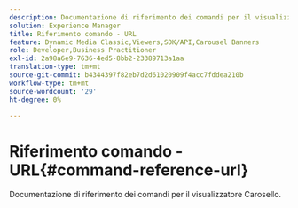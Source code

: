 ```yaml
---
description: Documentazione di riferimento dei comandi per il visualizzatore Carosello.
solution: Experience Manager
title: Riferimento comando - URL
feature: Dynamic Media Classic,Viewers,SDK/API,Carousel Banners
role: Developer,Business Practitioner
exl-id: 2a98a6e9-7636-4ed5-8bb2-23389713a1aa
translation-type: tm+mt
source-git-commit: b4344397f82eb7d2d61020909f4acc7fddea210b
workflow-type: tm+mt
source-wordcount: '29'
ht-degree: 0%

---
```


# Riferimento comando - URL{#command-reference-url}

Documentazione di riferimento dei comandi per il visualizzatore Carosello.
